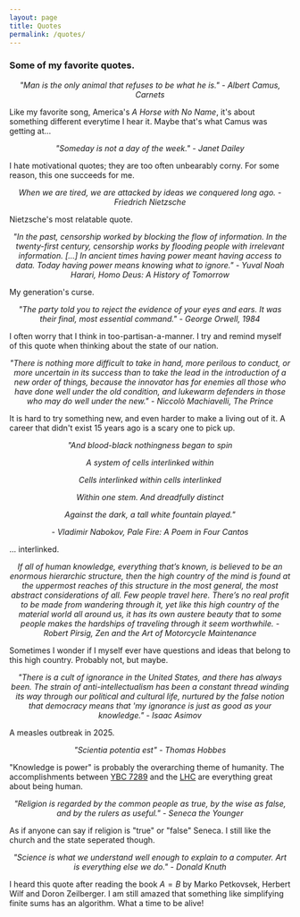 ```yaml
---
layout: page
title: Quotes
permalink: /quotes/
---
```


### Some of my favorite quotes. 

<p style="text-align:center;"><i> "Man is the only animal that refuses to be what he is." - Albert Camus, Carnets </i></p>

Like my favorite song, America's *A Horse with No Name*, it's about something different everytime I hear it. Maybe that's what Camus was getting at...

<p style="text-align:center;"><i> "Someday is not a day of the week." - Janet Dailey </i></p>

I hate motivational quotes; they are too often unbearably corny. For some reason, this one succeeds for me.

<p style="text-align:center;"><i> When we are tired, we are attacked by ideas we conquered long ago. - Friedrich Nietzsche </i></p>

Nietzsche's most relatable quote. 

<p style="text-align:center;"><i> "In the past, censorship worked by blocking the flow of information. In the twenty-first century, censorship works by flooding people with irrelevant information. [...] In ancient times having power meant having access to data. Today having power means knowing what to ignore." - Yuval Noah Harari, Homo Deus: A History of Tomorrow </i></p>

My generation's curse.

<p style="text-align:center;"><i> "The party told you to reject the evidence of your eyes and ears. It was their final, most essential command." - George Orwell, 1984 </i></p>

I often worry that I think in too-partisan-a-manner. I try and remind myself of this quote when thinking about the state of our nation.

<p style="text-align:center;"><i> "There is nothing more difficult to take in hand, more perilous to conduct, or more uncertain in its success than to take the lead in the introduction of a new order of things, because the innovator has for enemies all those who have done well under the old condition, and lukewarm defenders in those who may do well under the new." -  Niccolò Machiavelli, The Prince </i></p>

It is hard to try something new, and even harder to make a living out of it. A career that didn't exist 15 years ago is a scary one to pick up. 

<p style="text-align:center;"><i> "And blood-black nothingness began to spin </i></p>

<p style="text-align:center;"><i> A system of cells interlinked within </i></p>

<p style="text-align:center;"><i> Cells interlinked within cells interlinked </i></p>

<p style="text-align:center;"><i> Within one stem. And dreadfully distinct </i></p>

<p style="text-align:center;"><i> Against the dark, a tall white fountain played." </i></p>

<p style="text-align:center;"><i> - Vladimir Nabokov, Pale Fire: A Poem in Four Cantos </i></p>

... interlinked.

<p style="text-align:center;"><i> If all of human knowledge, everything that’s known, is believed to be an enormous hierarchic structure, then the high country of the mind is found at the uppermost reaches of this structure in the most general, the most abstract considerations of all. Few people travel here. There’s no real profit to be made from wandering through it, yet like this high country of the material world all around us, it has its own austere beauty that to some people makes the hardships of traveling through it seem worthwhile. - Robert Pirsig, Zen and the Art of Motorcycle Maintenance </i></p>

Sometimes I wonder if I myself ever have questions and ideas that belong to this high country. Probably not, but maybe.

<p style="text-align:center;"><i> "There is a cult of ignorance in the United States, and there has always been. The strain of anti-intellectualism has been a constant thread winding its way through our political and cultural life, nurtured by the false notion that democracy means that 'my ignorance is just as good as your knowledge." - Isaac Asimov </i></p>

A measles outbreak in 2025.

<p style="text-align:center;"><i> "Scientia potentia est" - Thomas Hobbes </i></p>

"Knowledge is power" is probably the overarching theme of humanity. The accomplishments between [YBC 7289](https://en.wikipedia.org/wiki/YBC_7289) and the [LHC](https://en.wikipedia.org/wiki/Large_Hadron_Collider) are everything great about being human.

<p style="text-align:center;"><i> "Religion is regarded by the common people as true, by the wise as false, and by the rulers as useful."  - Seneca the Younger </i></p>

As if anyone can say if religion is "true" or "false" Seneca. I still like the church and the state seperated though.

<p style="text-align:center;"><i> "Science is what we understand well enough to explain to a computer. Art is everything else we do." - Donald Knuth </i></p>

I heard this quote after reading the book $A=B$ by Marko Petkovsek, Herbert Wilf and Doron Zeilberger. I am still amazed that something like simplifying finite sums has an algorithm. What a time to be alive! 
